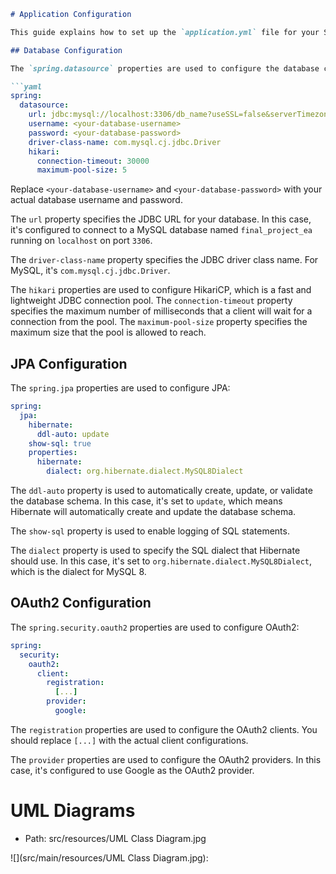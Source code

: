 ```markdown
# Application Configuration

This guide explains how to set up the `application.yml` file for your Spring Boot application.

## Database Configuration

The `spring.datasource` properties are used to configure the database connection:

```yaml
spring:
  datasource:
    url: jdbc:mysql://localhost:3306/db_name?useSSL=false&serverTimezone=UTC
    username: <your-database-username>
    password: <your-database-password>
    driver-class-name: com.mysql.cj.jdbc.Driver
    hikari:
      connection-timeout: 30000
      maximum-pool-size: 5
```

Replace `<your-database-username>` and `<your-database-password>` with your actual database username and password.

The `url` property specifies the JDBC URL for your database. In this case, it's configured to connect to a MySQL database named `final_project_ea` running on `localhost` on port `3306`.

The `driver-class-name` property specifies the JDBC driver class name. For MySQL, it's `com.mysql.cj.jdbc.Driver`.

The `hikari` properties are used to configure HikariCP, which is a fast and lightweight JDBC connection pool. The `connection-timeout` property specifies the maximum number of milliseconds that a client will wait for a connection from the pool. The `maximum-pool-size` property specifies the maximum size that the pool is allowed to reach.

## JPA Configuration

The `spring.jpa` properties are used to configure JPA:

```yaml
spring:
  jpa:
    hibernate:
      ddl-auto: update
    show-sql: true
    properties:
      hibernate:
        dialect: org.hibernate.dialect.MySQL8Dialect
```

The `ddl-auto` property is used to automatically create, update, or validate the database schema. In this case, it's set to `update`, which means Hibernate will automatically create and update the database schema.

The `show-sql` property is used to enable logging of SQL statements.

The `dialect` property is used to specify the SQL dialect that Hibernate should use. In this case, it's set to `org.hibernate.dialect.MySQL8Dialect`, which is the dialect for MySQL 8.

## OAuth2 Configuration

The `spring.security.oauth2` properties are used to configure OAuth2:

```yaml
spring:
  security:
    oauth2:
      client:
        registration:
          [...]
        provider:
          google:
```

The `registration` properties are used to configure the OAuth2 clients. You should replace `[...]` with the actual client configurations.

The `provider` properties are used to configure the OAuth2 providers. In this case, it's configured to use Google as the OAuth2 provider.

# UML Diagrams 
* Path: src/resources/UML Class Diagram.jpg

![](src/main/resources/UML Class Diagram.jpg): 
```markdown

